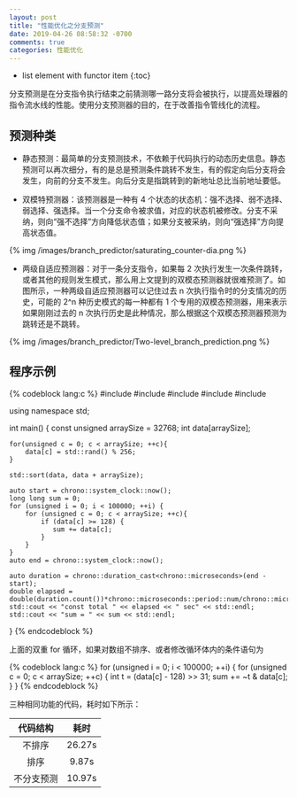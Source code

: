 ```yaml
---
layout: post
title: "性能优化之分支预测"
date: 2019-04-26 08:58:32 -0700
comments: true
categories: 性能优化
---
```


* list element with functor item
{:toc}

分支预测是在分支指令执行结束之前猜测哪一路分支将会被执行，以提高处理器的指令流水线的性能。使用分支预测器的目的，在于改善指令管线化的流程。

<!--more-->

## 预测种类

* 静态预测：最简单的分支预测技术，不依赖于代码执行的动态历史信息。静态预测可以再次细分，有的是总是预测条件跳转不发生，有的假定向后分支将会发生，向前的分支不发生。向后分支是指跳转到的新地址总比当前地址要低。

* 双模特预测器：该预测器是一种有 4 个状态的状态机：强不选择、弱不选择、弱选择、强选择。当一个分支命令被求值，对应的状态机被修改。分支不采纳，则向“强不选择”方向降低状态值；如果分支被采纳，则向“强选择”方向提高状态值。

{% img /images/branch_predictor/saturating_counter-dia.png %}

* 两级自适应预测器：对于一条分支指令，如果每 2 次执行发生一次条件跳转，或者其他的规则发生模式，那么用上文提到的双模态预测器就很难预测了。如图所示，一种两级自适应预测器可以记住过去 n 次执行指令时的分支情况的历史，可能的 2^n 种历史模式的每一种都有 1 个专用的双模态预测器，用来表示如果刚刚过去的 n 次执行历史是此种情况，那么根据这个双模态预测器预测为跳转还是不跳转。

{% img /images/branch_predictor/Two-level_branch_prediction.png %}

## 程序示例

{% codeblock lang:c %}
#include <vector>
#include <chrono>
#include <cstdlib>
#include <algorithm>
#include <iostream>

using namespace std;

int main()
{
    const unsigned arraySize = 32768;
    int data[arraySize];

    for(unsigned c = 0; c < arraySize; ++c){
        data[c] = std::rand() % 256;
    } 

    std::sort(data, data + arraySize);

    auto start = chrono::system_clock::now();
    long long sum = 0;
    for (unsigned i = 0; i < 100000; ++i) {
        for (unsigned c = 0; c < arraySize; ++c){
            if (data[c] >= 128) {
               sum += data[c];
            }
        }
    }
    auto end = chrono::system_clock::now();

    auto duration = chrono::duration_cast<chrono::microseconds>(end - start);
    double elapsed = double(duration.count())*chrono::microseconds::period::num/chrono::microseconds::period::den;
    std::cout << "const total " << elapsed << " sec" << std::endl;
    std::cout << "sum = " << sum << std::endl; 
}
{% endcodeblock %}

上面的双重 for 循环，如果对数组不排序、或者修改循环体内的条件语句为

{% codeblock lang:c %}
for (unsigned i = 0; i < 100000; ++i) {
    for (unsigned c = 0; c < arraySize; ++c) {
        int t = (data[c] - 128) >> 31;
        sum += ~t & data[c];
    }
}
{% endcodeblock %}

三种相同功能的代码，耗时如下所示：

| 代码结构 | 耗时 | 
| :-----: |  :----: |
| 不排序 | 26.27s |
| 排序| 9.87s |
| 不分支预测 | 10.97s |




